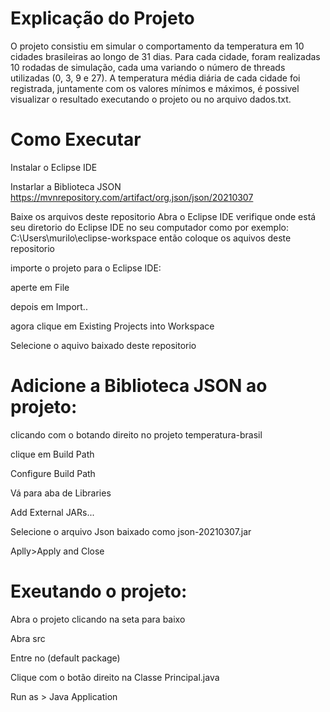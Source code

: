 # Explicação do Projeto 


O projeto consistiu em simular o comportamento da temperatura em 10 cidades brasileiras ao longo de 31 dias. Para cada cidade, foram realizadas 10 rodadas de simulação, cada uma variando o número de threads utilizadas (0, 3, 9 e 27). A temperatura média diária de cada cidade foi registrada, juntamente com os valores mínimos e máximos, é possivel visualizar o resultado executando o projeto ou no arquivo dados.txt.



# Como Executar

Instalar o Eclipse IDE

Instarlar a Biblioteca JSON https://mvnrepository.com/artifact/org.json/json/20210307

Baixe os arquivos deste repositorio 
Abra o Eclipse IDE
verifique onde está seu diretorio do Eclipse IDE no seu computador como por exemplo: C:\Users\murilo\eclipse-workspace então coloque os aquivos deste repositorio

importe o projeto para o Eclipse IDE:

aperte em File 

depois em Import..

agora clique em Existing Projects into Workspace

Selecione o aquivo baixado deste repositorio


# Adicione a Biblioteca JSON ao projeto: 

clicando com o botando direito no projeto temperatura-brasil 

clique em Build Path

Configure Build Path

Vá para aba de Libraries

Add External JARs...

Selecione o arquivo Json baixado como json-20210307.jar

Aplly>Apply and Close

# Exeutando o projeto:

Abra o projeto clicando na seta para baixo 

Abra src

Entre no (default package)

Clique com o botão direito na Classe Principal.java

Run as > Java Application



